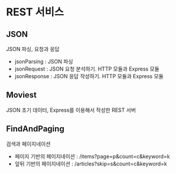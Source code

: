 # REST 서비스

## JSON
JSON 파싱, 요청과 응답

- jsonParsing : JSON 파싱
- jsonRequest : JSON 요청 분석하기. HTTP 모듈과 Express 모듈
- jsonResponse : JSON 응답 작성하기. HTTP 모듈과 Express 모듈


## Moviest

JSON 초기 데이터, Express를 이용해서 작성한 REST 서버

## FindAndPaging
검색과 페이지네이션

- 페이지 기반의 페이지네이션 : /items?page=p&count=c&keyword=k
- 앞뒤 기반의 페이지네이션 : /articles?skip=s&count=c&keyword=k